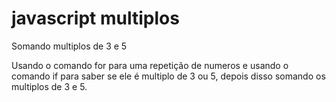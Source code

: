 # javascript multiplos
 Somando multiplos de 3 e 5

 Usando o comando for para uma repetição de numeros e usando o comando if para saber se ele é multiplo de 3 ou 5, depois disso somando os multiplos de 3 e 5.
